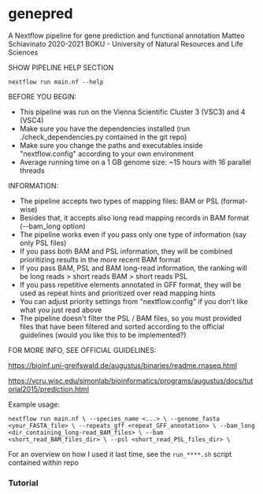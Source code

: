 # genepred
A Nextflow pipeline for gene prediction and functional annotation
Matteo Schiavinato
2020-2021
BOKU - University of Natural Resources and Life Sciences 

SHOW PIPELINE HELP SECTION 

`
nextflow run main.nf --help 
`

BEFORE YOU BEGIN: 
- This pipeline was run on the Vienna Scientific Cluster 3 (VSC3) and 4 (VSC4)
- Make sure you have the dependencies installed (run ./check_dependencies.py contained in the git repo)
- Make sure you change the paths and executables inside "nextflow.config" according to your own environment 
- Average running time on a 1 GB genome size: ~15 hours with 16 parallel threads 

INFORMATION:
- The pipeline accepts two types of mapping files: BAM or PSL (format-wise)
- Besides that, it accepts also long read mapping records in BAM format (--bam_long option) 
- The pipeline works even if you pass only one type of information (say only PSL files)
- If you pass both BAM and PSL information, they will be combined prioritizing results in the more recent BAM format 
- If you pass BAM, PSL and BAM long-read information, the ranking will be long reads > short reads BAM > short reads PSL 
- If you pass repetitive elements annotated in GFF format, they will be used as repeat hints and prioritized over read mapping hints
- You can adjust priority settings from "nextflow.config" if you don't like what you just read above 
- The pipeline doesn't filter the PSL / BAM files, so you must provided files that have been filtered and sorted according to the official guidelines (would you like this to be implemented?) 

FOR MORE INFO, SEE OFFICIAL GUIDELINES:

https://bioinf.uni-greifswald.de/augustus/binaries/readme.rnaseq.html

https://vcru.wisc.edu/simonlab/bioinformatics/programs/augustus/docs/tutorial2015/prediction.html


Example usage: 

`
nextflow run main.nf \
--species_name <...> \
--genome_fasta <your_FASTA_file> \
--repeats_gff <repeat_GFF_annotation> \
--bam_long <dir_containing_long-read_BAM_files> \
--bam <short_read_BAM_files_dir> \
--psl <short_read_PSL_files_dir> \
`

For an overview on how I used it last time, see the `run_****.sh` script contained within repo


### Tutorial 


